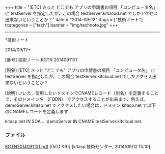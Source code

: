 ﻿+++
title = "[ETC] きっと どこでも アプリの申請書の項目 「コンピュータ名」 に testServer を指定したが，この場合 testServer.kitcloud.net でしかアクセス出来ないということか？"
date = "2014-09-12"
ttags = ["技術ノート"]
tcategories = ["tech"]
banner = "img/technote.jpg"
+++

-----------------------------------------------------------------------------------------------------------------------------

*技術ノート

2014/09/12*


[番号]
技術ノート KGTN 2014091101

[現象]
[ETC] きっと "どこでも" アプリの申請書の項目 「コンピュータ名」 に
testServer を指定したが，この場合 testServer.kitcloud.net
でしかアクセス出来ないということか？

[説明]
いいえ，使用したいドメインでCNAMEレコード（別名）を定義することで，そのドメイン名
（FQDN） でアクセスすることが出来ます．例えば， demoServer.kitasp.net
でアクセスしたい場合は，ドメイン kitasp.net
で以下のCNAMEレコートを定義します．

kitasp.net IN SOA ...
demoServer IN CNAME testServer.kitcloud.net.


### ファイル





[KGTN2014091101.pdf](http://techreport.kitasp.net/attachments/download/1729/KGTN2014091101.pdf)
 [(50.1 KB)] [kitasp 技術センター, 2014/09/12
15:10]
